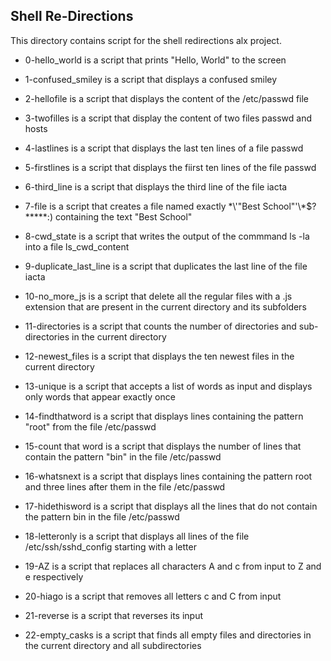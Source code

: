 ## Shell Re-Directions

This directory contains script for the shell redirections alx project.

- 0-hello_world is a script that prints "Hello, World" to the screen

- 1-confused_smiley is a script that displays a confused smiley 

- 2-hellofile is a script that displays the content of the /etc/passwd file

- 3-twofilles is a script that display the content of two files passwd and hosts

- 4-lastlines is a script that displays the last ten lines of a file passwd

- 5-firstlines is a script that displays the fiirst ten lines of the file passwd

- 6-third_line is a script that displays the third line of the file iacta

- 7-file is a script that creates a file named exactly \*\\'"Best School"\'\\*$\?\*\*\*\*\*:) containing the text "Best School"

- 8-cwd_state is a script that writes the output of the commmand ls -la into a file ls_cwd_content

- 9-duplicate_last_line is a script that duplicates the last line of the file iacta


- 10-no_more_js is a script that delete all the regular files with a .js extension that are present in the current directory and its subfolders

- 11-directories is a script that counts the number of directories and sub-directories in the current directory

- 12-newest_files is a script that displays the ten newest files in the current directory

- 13-unique is a script that accepts a list of words as input and displays only words that appear exactly once

- 14-findthatword is a script that displays lines containing the pattern "root" from the file /etc/passwd

- 15-count that word is a script that displays the number of lines that contain the pattern "bin" in the file /etc/passwd

- 16-whatsnext is a script that displays lines containing the pattern root and three lines after them in the file /etc/passwd

- 17-hidethisword is a script that displays all the lines that do not contain the pattern bin in the file /etc/passwd

- 18-letteronly is a script that displays all lines of the file /etc/ssh/sshd_config starting with a letter

- 19-AZ is a script that replaces all characters A and c from input to Z and e respectively

- 20-hiago is a script that removes all letters c and C from input

- 21-reverse is a script that reverses its input

- 22-empty_casks is a script that finds all empty files and directories in the current directory and all subdirectories

 
